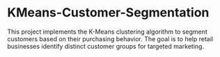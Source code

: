 # KMeans-Customer-Segmentation
This project implements the K-Means clustering algorithm to segment customers based on their purchasing behavior. The goal is to help retail businesses identify distinct customer groups for targeted marketing.
